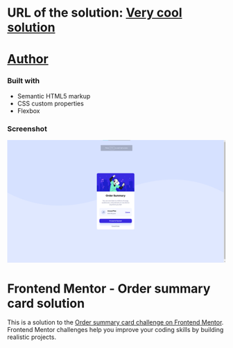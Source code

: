 # URL of the solution: [Very cool solution](https://qirele.github.io/frontend-challenges/orderSummary/)

# [Author](https://www.frontendmentor.io/profile/qirele)

### Built with

- Semantic HTML5 markup
- CSS custom properties
- Flexbox


### Screenshot

![Screenshot of website](./images/screenshot.png)


# Frontend Mentor - Order summary card solution

This is a solution to the [Order summary card challenge on Frontend Mentor](https://www.frontendmentor.io/challenges/order-summary-component-QlPmajDUj). Frontend Mentor challenges help you improve your coding skills by building realistic projects. 
